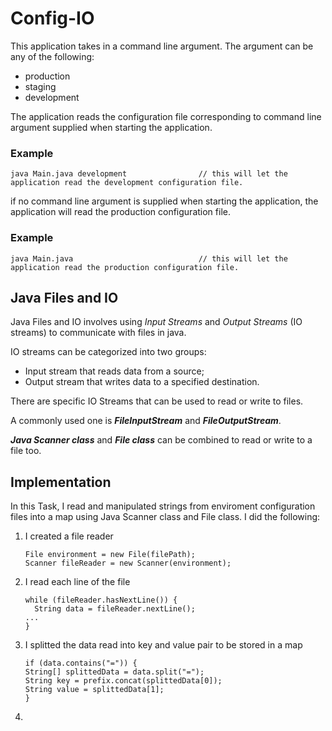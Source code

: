 # Config-IO

This application takes in a command line argument. The argument can be any of the following:

* production
* staging
* development

The application reads the configuration file corresponding to command line argument supplied when starting the application.
### Example

`java Main.java development                // this will let the application read the development configuration file.`

if no command line argument is supplied when starting the application, the application will read the production configuration file.
### Example

`java Main.java                            // this will let the application read the production configuration file.`

## Java Files and IO
Java Files and IO involves using *Input Streams* and *Output Streams* (IO streams) to communicate with files in java.

IO streams can be categorized into two groups:

* Input stream that reads data from a source;
* Output stream that writes data to a specified destination.

There are specific IO Streams that can be used to read or write to files.

A commonly used one is _**FileInputStream**_ and _**FileOutputStream**_.

_**Java Scanner class**_ and _**File class**_ can be combined to read or write to a file too.

## Implementation

In this Task, I read and manipulated strings from enviroment configuration files into a map using Java Scanner class and File class.
I did the following:

1.  I created a file reader

    `File environment = new File(filePath);`  
    `Scanner fileReader = new Scanner(environment);`

2.  I read each line of the file

    `while (fileReader.hasNextLine()) {`  
      `  String data = fileReader.nextLine();`  
      `...`  
      `}`  
      
3.  I splitted the data read into key and value pair to be stored in a map

    `if (data.contains("=")) {`  
                    `String[] splittedData = data.split("=");`  
                    `String key = prefix.concat(splittedData[0]);`  
                    `String value = splittedData[1];`  
                    `}`  
                    
4.  
